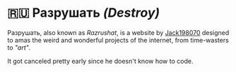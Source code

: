 # :ru: Разрушать _(Destroy)_
Разрушать, also known as _Razrushat_, is a website by [Jack198070](https://github.com/Jack198070) designed to amas the weird and wonderful projects of the internet, from time-wasters to _"art"_.

It got canceled pretty early since he doesn't know how to code.
